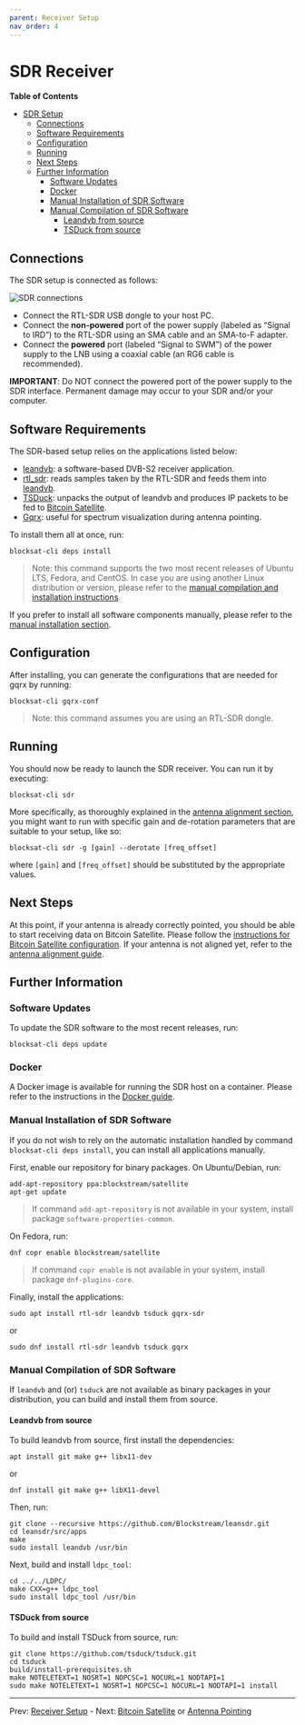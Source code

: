 ```yaml
---
parent: Receiver Setup
nav_order: 4
---
```


# SDR Receiver

<!-- markdown-toc start - Don't edit this section. Run M-x markdown-toc-generate-toc again -->
**Table of Contents**

- [SDR Setup](#sdr-setup)
    - [Connections](#connections)
    - [Software Requirements](#software-requirements)
    - [Configuration](#configuration)
    - [Running](#running)
    - [Next Steps](#next-steps)
    - [Further Information](#further-information)
        - [Software Updates](#software-updates)
        - [Docker](#docker)
        - [Manual Installation of SDR Software](#manual-installation-of-sdr-software)
        - [Manual Compilation of SDR Software](#manual-compilation-of-sdr-software)
            - [Leandvb from source](#leandvb-from-source)
            - [TSDuck from source](#tsduck-from-source)

<!-- markdown-toc end -->

## Connections

The SDR setup is connected as follows:

![SDR connections](img/sdr_connections.png?raw=true "SDR connections")

- Connect the RTL-SDR USB dongle to your host PC.
- Connect the **non-powered** port of the power supply (labeled as “Signal to
  IRD”) to the RTL-SDR using an SMA cable and an SMA-to-F adapter.
- Connect the **powered** port (labeled “Signal to SWM”) of the power supply to
  the LNB using a coaxial cable (an RG6 cable is recommended).

**IMPORTANT**: Do NOT connect the powered port of the power supply to the SDR
interface. Permanent damage may occur to your SDR and/or your computer.

## Software Requirements

The SDR-based setup relies on the applications listed below:

- [leandvb](http://www.pabr.org/radio/leandvb/leandvb.en.html): a software-based
  DVB-S2 receiver application.
- [rtl_sdr](https://github.com/osmocom/rtl-sdr): reads samples taken by the
  RTL-SDR and feeds them into
  [leandvb](http://www.pabr.org/radio/leandvb/leandvb.en.html).
- [TSDuck](https://tsduck.io/): unpacks the output of leandvb and produces
  IP packets to be fed to [Bitcoin Satellite](bitcoin.md).
- [Gqrx](https://gqrx.dk): useful for spectrum visualization during antenna
  pointing.

To install them all at once, run:

```
blocksat-cli deps install
```

> Note: this command supports the two most recent releases of Ubuntu LTS,
> Fedora, and CentOS. In case you are using another Linux distribution or
> version, please refer to the [manual compilation and installation
> instructions](#manual-compilation-of-sdr-software).

If you prefer to install all software components manually, please refer to the
[manual installation section](#manual-installation-of-sdr-software).

## Configuration

After installing, you can generate the configurations that are needed for gqrx
by running:

```
blocksat-cli gqrx-conf
```

> Note: this command assumes you are using an RTL-SDR dongle.

## Running

You should now be ready to launch the SDR receiver. You can run it by executing:

```
blocksat-cli sdr
```

More specifically, as thoroughly explained in the [antenna alignment
section](antenna-pointing.md#sdr-based), you might want to run with specific
gain and de-rotation parameters that are suitable to your setup, like so:

```
blocksat-cli sdr -g [gain] --derotate [freq_offset]
```

where `[gain]` and `[freq_offset]` should be substituted by the appropriate
values.

## Next Steps

At this point, if your antenna is already correctly pointed, you should be able
to start receiving data on Bitcoin Satellite. Please follow the [instructions
for Bitcoin Satellite configuration](bitcoin.md). If your antenna is not aligned
yet, refer to the [antenna alignment guide](antenna-pointing.md).

## Further Information

### Software Updates

To update the SDR software to the most recent releases, run:

```
blocksat-cli deps update
```

### Docker

A Docker image is available for running the SDR host on a container. Please
refer to the instructions in the [Docker guide](docker.md).

### Manual Installation of SDR Software

If you do not wish to rely on the automatic installation handled by command
`blocksat-cli deps install`, you can install all applications manually.

First, enable our repository for binary packages. On Ubuntu/Debian, run:

```
add-apt-repository ppa:blockstream/satellite
apt-get update
```

> If command `add-apt-repository` is not available in your system, install
> package `software-properties-common`.

On Fedora, run:
```
dnf copr enable blockstream/satellite
```

> If command `copr enable` is not available in your system, install package
> `dnf-plugins-core`.

Finally, install the applications:

```
sudo apt install rtl-sdr leandvb tsduck gqrx-sdr
```
or
```
sudo dnf install rtl-sdr leandvb tsduck gqrx
```

### Manual Compilation of SDR Software

If `leandvb` and (or) `tsduck` are not available as binary packages in your
distribution, you can build and install them from source.

#### Leandvb from source

To build leandvb from source, first install the dependencies:

```
apt install git make g++ libx11-dev
```
or
```
dnf install git make g++ libX11-devel
```

Then, run:

```
git clone --recursive https://github.com/Blockstream/leansdr.git
cd leansdr/src/apps
make
sudo install leandvb /usr/bin
```

Next, build and install `ldpc_tool`:

```
cd ../../LDPC/
make CXX=g++ ldpc_tool
sudo install ldpc_tool /usr/bin
```

#### TSDuck from source

To build and install TSDuck from source, run:

```
git clone https://github.com/tsduck/tsduck.git
cd tsduck
build/install-prerequisites.sh
make NOTELETEXT=1 NOSRT=1 NOPCSC=1 NOCURL=1 NODTAPI=1
sudo make NOTELETEXT=1 NOSRT=1 NOPCSC=1 NOCURL=1 NODTAPI=1 install
```

---

Prev: [Receiver Setup](receiver.md) - Next: [Bitcoin Satellite](bitcoin.md) or [Antenna Pointing](antenna-pointing.md)
